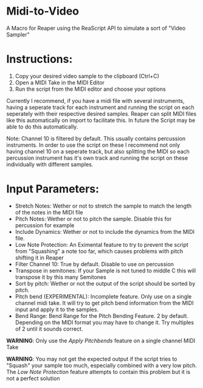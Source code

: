 # Midi-to-Video
A Macro for Reaper using the ReaScript API to simulate a sort of "Video Sampler"

# Instructions:

1. Copy your desired video sample to the clipboard (Ctrl+C)
1. Open a MIDI Take in the MIDI Editor 
1. Run the script from the MIDI editor and choose your options

Currently I recommend, if you have a midi file with several instruments, having a seperate track for each instrument  and running the script on each seperately with their respective desired samples. Reaper can split MIDI files like this automatically on import to facilitate this. In future the Script may be able to do this automatically.

Note: Channel 10 is filtered by default. This usually contains percussion instruments. In order to use the script on these I recommend not only having channel 10 on a seperate track, but also splitting the MIDI so each percussion instrument has it's own track and running the script on these individually with different samples. 

# Input Parameters:
* Stretch Notes: Wether or not to stretch the sample to match the length of the notes in the MIDI file
* Pitch Notes: Wether or not to pitch the sample. Disable this for percussion for example
* Include Dynamics: Wether or not to include the dynamics from the MIDI file.
* Low Note Protection: An Eximental feature to try to prevent the script from "Squashing" a note too far, which causes problems with pitch shifting it in Reaper
* Filter Channel 10: True by default. Disable to use on percussion
* Transpose in semitones: If your Sample is not tuned to middle C this will transpose it by this many Semitones
* Sort by pitch: Wether or not the output of the script should be sorted by pitch.
* Pitch bend (EXPERIMENTAL): Incomplete feature. Only use on a single channel midi take. It will try to get pitch bend information from the MIDI input and apply it to the samples.
* Bend Range: Bend Range for the Pitch Bending Feature. 2 by default. Depending on the MIDI format you may have to change it. Try multiples of 2 until it sounds correct.
  
__WARNING__: Only use the *Apply Pitchbends* feature on a single channel MIDI Take
  
__WARNING__: You may not get the expected output if the script tries to "Squash" your sample too much, especially combined with a very low pitch. The *Low Note Protection* feature attempts to contain this problem but it is not a perfect solution
